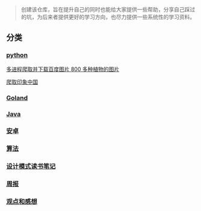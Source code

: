 > 创建该仓库，旨在提升自己的同时也能给大家提供一些帮助，分享自己踩过的坑，为后来者提供更好的学习方向，也尽力提供一些系统性的学习资料。


## 分类
### [python](/python/)

  [多进程爬取并下载百度图片 800 多种植物的图片](/python/plants_pic/python-多线程爬取百度图片.md)

  [爬取印象中国](/python/)

### [Goland](/Goland/)

### [Java](/java/)

### [安卓](/android/)

### [算法](/Algorithms)

### [设计模式读书笔记](/DesignPatter/README.md)

### [周报](/weekly/README.md)

### [观点和感想](/thinking/)
